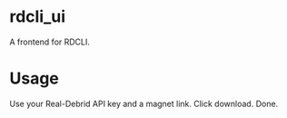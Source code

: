 # rdcli_ui

A frontend for RDCLI.

# Usage

Use your Real-Debrid API key and a magnet link. Click download. Done.
